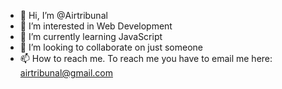 - 👋 Hi, I’m @Airtribunal
- 👀 I’m interested in Web Development
- 🌱 I’m currently learning JavaScript
- 💞️ I’m looking to collaborate on just someone
- 📫 How to reach me. To reach me you have to email me here: airtribunal@gmail.com

<!---
Airtribunal/Airtribunal is a ✨ special ✨ repository because its `README.md` (this file) appears on your GitHub profile.
You can click the Preview link to take a look at your changes.
--->
